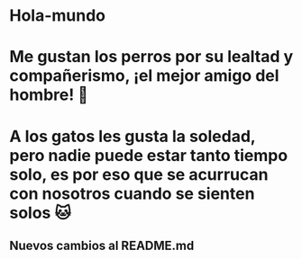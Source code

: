 # Hola-mundo

# Me gustan los perros por su lealtad y compañerismo, ¡el mejor amigo del hombre! :dog:

# A los gatos les gusta la soledad, pero nadie puede estar tanto tiempo solo, es por eso que se acurrucan con nosotros cuando se sienten solos :cat:

## Nuevos cambios al README.md
